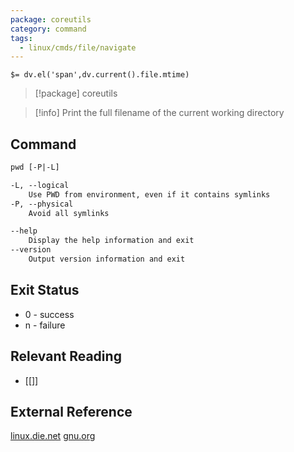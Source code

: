 ```yaml
---
package: coreutils
category: command
tags:
  - linux/cmds/file/navigate
---
```


`$= dv.el('span',dv.current().file.mtime)`
> [!package] coreutils

> [!info] Print the full filename of the current working directory

## Command
```txt
pwd [-P|-L]

-L, --logical
	Use PWD from environment, even if it contains symlinks 
-P, --physical
	Avoid all symlinks 

--help
	Display the help information and exit 
--version
	Output version information and exit
```

## Exit Status
- 0 - success
- n - failure

## Relevant Reading
- [[]]

## External Reference
[linux.die.net](https://linux.die.net/man/1/pwd)
[gnu.org](https://www.gnu.org/software/coreutils/manual/html_node/pwd-invocation.html#pwd-invocation)
